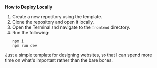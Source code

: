 **How to Deploy Locally**
1. Create a new repository using the template.
2. Clone the repository and open it locally.
3. Open the Terminal and navigate to the `frontend` directory.
4. Run the following:
   ```
   npm i
   npm run dev
   ```

Just a simple template for designing websites, so that I can spend more time on what's important rather than the bare bones.
